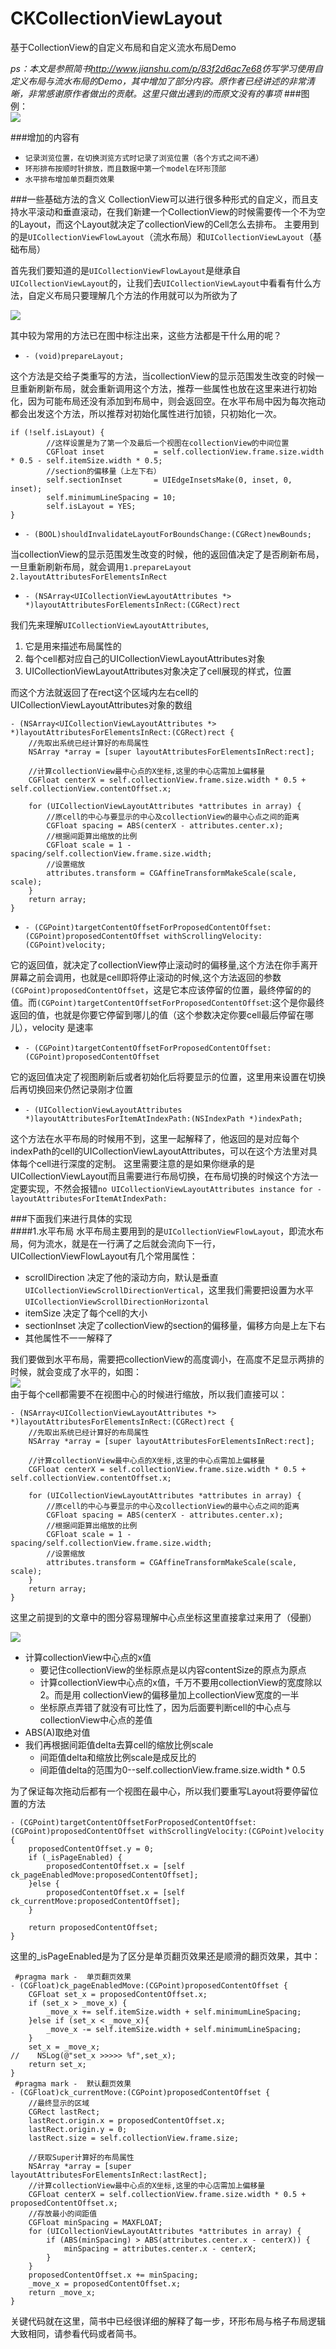 # CKCollectionViewLayout
基于CollectionView的自定义布局和自定义流水布局Demo  

_ps：本文是参照简书<http://www.jianshu.com/p/83f2d6ac7e68>仿写学习使用自定义布局与流水布局的Demo，其中增加了部分内容。原作者已经讲述的非常清晰，非常感谢原作者做出的贡献。这里只做出遇到的而原文没有的事项_
###图例：  
![](https://raw.githubusercontent.com/Yck-Dakucha/CKCollectionViewLayout/master/Picture/Demo.gif)

###增加的内容有
* `记录浏览位置，在切换浏览方式时记录了浏览位置（各个方式之间不通）`
* `环形排布按顺时针排放，而且数据中第一个model在环形顶部`
* `水平排布增加单页翻页效果`

###一些基础方法的含义
CollectionView可以进行很多种形式的自定义，而且支持水平滚动和垂直滚动，在我们新建一个CollectionView的时候需要传一个不为空的Layout，而这个Layout就决定了collectionView的Cell怎么去排布。
主要用到的是`UICollectionViewFlowLayout`（流水布局）和`UICollectionViewLayout`（基础布局）  

首先我们要知道的是`UICollectionViewFlowLayout`是继承自`UICollectionViewLayout`的，让我们去`UICollectionViewLayout`中看看有什么方法，自定义布局只要理解几个方法的作用就可以为所欲为了  

![](https://raw.githubusercontent.com/Yck-Dakucha/CKCollectionViewLayout/master/Picture/CollectionViewLayoutMethod.png)  

其中较为常用的方法已在图中标注出来，这些方法都是干什么用的呢？

* `- (void)prepareLayout;`

这个方法是交给子类重写的方法，当collectionView的显示范围发生改变的时候一旦重新刷新布局，就会重新调用这个方法，推荐一些属性也放在这里来进行初始化，因为可能布局还没有添加到布局中，则会返回空。在水平布局中因为每次拖动都会出发这个方法，所以推荐对初始化属性进行加锁，只初始化一次。

```
if (!self.isLayout) {
		//这样设置是为了第一个及最后一个视图在collectionView的中间位置
        CGFloat inset           = self.collectionView.frame.size.width * 0.5 - self.itemSize.width * 0.5;
        //section的偏移量（上左下右）
        self.sectionInset       = UIEdgeInsetsMake(0, inset, 0, inset);
        self.minimumLineSpacing = 10;
        self.isLayout = YES;
}
```
* `- (BOOL)shouldInvalidateLayoutForBoundsChange:(CGRect)newBounds;` 

当collectionView的显示范围发生改变的时候，他的返回值决定了是否刷新布局，一旦重新刷新布局，就会调用`1.prepareLayout 2.layoutAttributesForElementsInRect`

* `- (NSArray<UICollectionViewLayoutAttributes *> *)layoutAttributesForElementsInRect:(CGRect)rect` 

我们先来理解`UICollectionViewLayoutAttributes`,  

1. 它是用来描述布局属性的
2. 每个cell都对应自己的UICollectionViewLayoutAttributes对象
3. UICollectionViewLayoutAttributes对象决定了cell展现的样式，位置

而这个方法就返回了在rect这个区域内左右cell的UICollectionViewLayoutAttributes对象的数组

```
- (NSArray<UICollectionViewLayoutAttributes *> *)layoutAttributesForElementsInRect:(CGRect)rect {
    //先取出系统已经计算好的布局属性
    NSArray *array = [super layoutAttributesForElementsInRect:rect];
    
    //计算collectionView最中心点的X坐标,这里的中心店需加上偏移量
    CGFloat centerX = self.collectionView.frame.size.width * 0.5 + self.collectionView.contentOffset.x;
    
    for (UICollectionViewLayoutAttributes *attributes in array) {
        //原cell的中心与要显示的中心及collectionView的最中心点之间的距离
        CGFloat spacing = ABS(centerX - attributes.center.x);
        //根据间距算出缩放的比例
        CGFloat scale = 1 - spacing/self.collectionView.frame.size.width;
        //设置缩放
        attributes.transform = CGAffineTransformMakeScale(scale, scale);
    }
    return array;
}
```

* `- (CGPoint)targetContentOffsetForProposedContentOffset:(CGPoint)proposedContentOffset withScrollingVelocity:(CGPoint)velocity; ` 

它的返回值，就决定了collectionView停止滚动时的偏移量,这个方法在你手离开屏幕之前会调用，也就是cell即将停止滚动的时候,这个方法返回的参数`(CGPoint)proposedContentOffset`，这是它本应该停留的位置，最终停留的的值。而`(CGPoint)targetContentOffsetForProposedContentOffset`:这个是你最终返回的值，也就是你要它停留到哪儿的值（这个参数决定你要cell最后停留在哪儿），velocity 是速率

* `- (CGPoint)targetContentOffsetForProposedContentOffset:(CGPoint)proposedContentOffset `  

它的返回值决定了视图刷新后或者初始化后将要显示的位置，这里用来设置在切换后再切换回来仍然记录刚才位置

* `- (UICollectionViewLayoutAttributes *)layoutAttributesForItemAtIndexPath:(NSIndexPath *)indexPath;`

这个方法在水平布局的时候用不到，这里一起解释了，他返回的是对应每个indexPath的cell的UICollectionViewLayoutAttributes，可以在这个方法里对具体每个cell进行深度的定制。
这里需要注意的是如果你继承的是UICollectionViewLayout而且需要进行布局切换，在布局切换的时候这个方法一定要实现，不然会报错`no UICollectionViewLayoutAttributes instance for -layoutAttributesForItemAtIndexPath:`  

###下面我们来进行具体的实现  
####1.水平布局
水平布局主要用到的是`UICollectionViewFlowLayout`，即流水布局，何为流水，就是在一行满了之后就会流向下一行，UICollectionViewFlowLayout有几个常用属性：  

* scrollDirection 决定了他的滚动方向，默认是垂直`UICollectionViewScrollDirectionVertical`，这里我们需要把设置为水平`UICollectionViewScrollDirectionHorizontal`  
* itemSize 决定了每个cell的大小
* sectionInset 决定了collectionView的section的偏移量，偏移方向是上左下右
* 其他属性不一一解释了

我们要做到水平布局，需要把collectionView的高度调小，在高度不足显示两排的时候，就会变成了水平的，如图：  
![](https://raw.githubusercontent.com/Yck-Dakucha/CKCollectionViewLayout/master/Picture/LineLayout1.png)   
由于每个cell都需要不在视图中心的时候进行缩放，所以我们直接可以：
  
```
- (NSArray<UICollectionViewLayoutAttributes *> *)layoutAttributesForElementsInRect:(CGRect)rect {
    //先取出系统已经计算好的布局属性
    NSArray *array = [super layoutAttributesForElementsInRect:rect];
    
    //计算collectionView最中心点的X坐标,这里的中心点需加上偏移量
    CGFloat centerX = self.collectionView.frame.size.width * 0.5 + self.collectionView.contentOffset.x;
    
    for (UICollectionViewLayoutAttributes *attributes in array) {
        //原cell的中心与要显示的中心及collectionView的最中心点之间的距离
        CGFloat spacing = ABS(centerX - attributes.center.x);
        //根据间距算出缩放的比例
        CGFloat scale = 1 - spacing/self.collectionView.frame.size.width;
        //设置缩放
        attributes.transform = CGAffineTransformMakeScale(scale, scale);
    }
    return array;
}
```
这里之前提到的文章中的图分容易理解中心点坐标这里直接拿过来用了（侵删）  

![](https://raw.githubusercontent.com/Yck-Dakucha/CKCollectionViewLayout/master/Picture/LineLayoutCenter.png) 

* 计算collectionView中心点的x值
  * 要记住collectionView的坐标原点是以内容contentSize的原点为原点
  * 计算collectionView中心点的x值，千万不要用collectionView的宽度除以2。而是用  collectionView的偏移量加上collectionView宽度的一半
  * 坐标原点弄错了就没有可比性了，因为后面要判断cell的中心点与collectionView中心点的差值
* ABS(A)取绝对值
* 我们再根据间距值delta去算cell的缩放比例scale
  * 间距值delta和缩放比例scale是成反比的
  * 间距值delta的范围为0--self.collectionView.frame.size.width * 0.5  
  
为了保证每次拖动后都有一个视图在最中心，所以我们要重写Layout将要停留位置的方法  

```
- (CGPoint)targetContentOffsetForProposedContentOffset:(CGPoint)proposedContentOffset withScrollingVelocity:(CGPoint)velocity {
    proposedContentOffset.y = 0;
    if (_isPageEnabled) {
        proposedContentOffset.x = [self ck_pageEnabledMove:proposedContentOffset];
    }else {
        proposedContentOffset.x = [self ck_currentMove:proposedContentOffset];
    }
    
    return proposedContentOffset;
}
```
这里的_isPageEnabled是为了区分是单页翻页效果还是顺滑的翻页效果，其中：  

```
 #pragma mark -  单页翻页效果
- (CGFloat)ck_pageEnabledMove:(CGPoint)proposedContentOffset {
    CGFloat set_x = proposedContentOffset.x;
    if (set_x > _move_x) {
        _move_x += self.itemSize.width + self.minimumLineSpacing;
    }else if (set_x < _move_x){
        _move_x -= self.itemSize.width + self.minimumLineSpacing;
    }
    set_x = _move_x;
//    NSLog(@"set_x >>>>> %f",set_x);
    return set_x;
}
 #pragma mark -  默认翻页效果
- (CGFloat)ck_currentMove:(CGPoint)proposedContentOffset {
    //最终显示的区域
    CGRect lastRect;
    lastRect.origin.x = proposedContentOffset.x;
    lastRect.origin.y = 0;
    lastRect.size = self.collectionView.frame.size;
    
    //获取Super计算好的布局属性
    NSArray *array = [super layoutAttributesForElementsInRect:lastRect];
    //计算collectionView最中心点的X坐标,这里的中心店需加上偏移量
    CGFloat centerX = self.collectionView.frame.size.width * 0.5 + proposedContentOffset.x;
    //存放最小的间距值
    CGFloat minSpacing = MAXFLOAT;
    for (UICollectionViewLayoutAttributes *attributes in array) {
        if (ABS(minSpacing) > ABS(attributes.center.x - centerX)) {
            minSpacing = attributes.center.x - centerX;
        }
    }
    proposedContentOffset.x += minSpacing;
    _move_x = proposedContentOffset.x;
    return _move_x;
}

```
关键代码就在这里，简书中已经很详细的解释了每一步，环形布局与格子布局逻辑大致相同，请参看代码或者简书。



 





